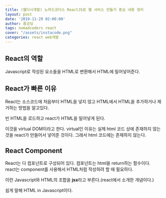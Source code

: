 ```yaml
---
title: (웹다시개발) 노마드코더스 ReactJS로 웹 서비스 만들기 중심 내용 정리
layout: post
date: '2019-11-29 02:00:00'
author: 줌코딩
tags: nomadcoders react
cover: "/assets/instacode.png"
categories: react web개발
---
```


## React의 역할

Javascript로 작성된 요소들을 HTML로 변환해서 HTML에 밀어넣어준다.

## React가 빠른 이유

React는 소스코드에 처음부터 HTML을 넣지 않고 HTML에서 HTML을 추가하거나 제거하는 방법을 알고있다.

빈 HTML을 로드하고 react가 HTML을 밀어넣게 된다.

이것을 virtual DOM이라고 한다.
virtual인 이유는 실제 html 코드 상에 존재하지 않는 것을 react가 만들어서 넣어준 것이다. 그래서 html 코드에는 존재하지 않는다.

## React Component

React는 다 컴포넌트로 구성되어 있다.
컴포넌트는 html을 return하는 함수이다.
react는 component를 사용해서 HTML처럼 작성하려 할 때 필요하다.

이런 Javascript와 HTML의 조합을 **jsx**라고 부른다.(react에서 소개한 개념이다.)

쉽게 말해 HTML in Javascript이다.

